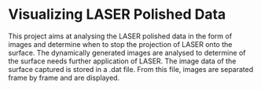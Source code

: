# Visualizing LASER Polished Data

This project aims at analysing the LASER polished data in the form of images and determine when to stop the projection of LASER onto the surface. The dynamically generated images are analysed to determine of the surface needs further application of LASER. The image data of the surface captured is stored in a .dat file. From this file, images are separated frame by frame and are displayed.  
